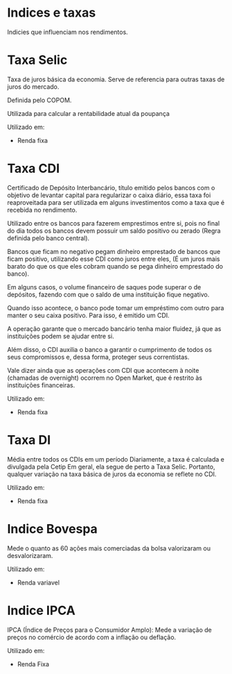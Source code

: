 # Indices e taxas
Indicies que influenciam nos rendimentos.

# Taxa Selic
Taxa de juros básica da economia. Serve de referencia para outras taxas de juros do mercado.

Definida pelo COPOM.

Utilizada para calcular a rentabilidade atual da poupança

Utilizado em:
- Renda fixa

# Taxa CDI
Certificado de Depósito Interbancário, título emitido pelos bancos com o objetivo de levantar capital para regularizar o caixa diário, essa taxa foi reaproveitada para ser utilizada em alguns investimentos como a taxa que é recebida no rendimento.

Utilizado entre os bancos para fazerem emprestimos entre si, pois no final do dia todos os bancos devem possuir um saldo positivo ou zerado (Regra definida pelo banco central).

Bancos que ficam no negativo pegam dinheiro emprestado de bancos que ficam positivo, utilizando esse CDI como juros entre eles, (É um juros mais barato do que os que eles cobram quando se pega dinheiro emprestado do banco).

Em alguns casos, o volume financeiro de saques pode superar o de depósitos, fazendo com que o saldo de uma instituição fique negativo.

Quando isso acontece, o banco pode tomar um empréstimo com outro para manter o seu caixa positivo. Para isso, é emitido um CDI. 

A operação garante que o mercado bancário tenha maior fluidez, já que as instituições podem se ajudar entre si. 

Além disso, o CDI auxilia o banco a garantir o cumprimento de todos os seus compromissos e, dessa forma, proteger seus correntistas. 

Vale dizer ainda que as operações com CDI que acontecem à noite (chamadas de overnight) ocorrem no Open Market, que é restrito às instituições financeiras.

Utilizado em:
- Renda fixa

# Taxa DI
Média entre todos os CDIs em um período
Diariamente, a taxa é calculada e divulgada pela Cetip
Em geral, ela segue de perto a Taxa Selic. Portanto, qualquer variação na taxa básica de juros da economia se reflete no CDI.

Utilizado em:
- Renda fixa

# Indice Bovespa
Mede o quanto as 60 ações mais comerciadas da bolsa valorizaram ou desvalorizaram.

Utilizado em:
- Renda variavel

# Indice IPCA
IPCA (Índice de Preços para o Consumidor Amplo): Mede a variação de preços no comércio de acordo com a inflação ou deflação.

Utilizado em:
- Renda Fixa